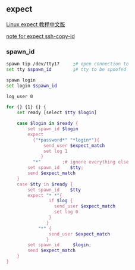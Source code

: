 ## expect

[Linux expect 教程中文版](http://xstarcd.github.io/wiki/shell/expect_handbook.html)

[note for expect ssh-copy-id](http://lialun.github.io/2014/04/24/use-expect-to-make-ssh-password-less-login.html)

### spawn_id
```bash
spawn tip /dev/tty17     ;# open connection to
set tty $spawn_id        ;# tty to be spoofed

spawn login
set login $spawn_id

log_user 0

for {} {1} {} {
    set ready [select $tty $login]

    case $login in $ready {
        set spawn_id $login
        expect
          {"*password*" "*login*"}{
              send_user $expect_match
              set log 1
             }
          "*"        ;# ignore everything else
        set spawn_id    $tty;
        send $expect_match
    }
    case $tty in $ready {
        set spawn_id    $tty
        expect "* *"{
                if $log {
                  send_user $expect_match
                  set log 0
                }
               }
            "*" {
                send_user $expect_match
               }
        set spawn_id     $login;
        send $expect_match
    }
}
```
